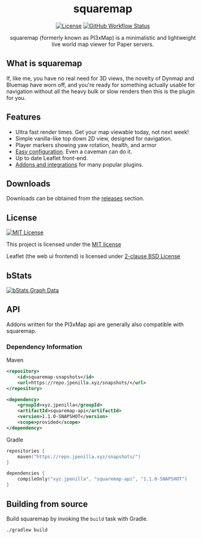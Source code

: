 <div align="center">

# squaremap

[![License](https://img.shields.io/github/license/jpenilla/squaremap?color=blue)](LICENSE)
[![GitHub Workflow Status](https://img.shields.io/github/workflow/status/jpenilla/squaremap/Build)](https://github.com/jpenilla/squaremap/actions)

squaremap (formerly known as Pl3xMap) is a minimalistic and lightweight live world map viewer for Paper servers.

</div>

## What is squaremap

If, like me, you have no real need for 3D views, the novelty of Dynmap and Bluemap have worn off, and you're ready for something actually usable for navigation without all the heavy bulk or slow renders then this is the plugin for you.

## Features

* Ultra fast render times. Get your map viewable today, not next week!
* Simple vanilla-like top down 2D view, designed for navigation.
* Player markers showing yaw rotation, health, and armor
* [Easy configuration](https://github.com/jpenilla/squaremap/wiki/Default-config.yml). Even a caveman can do it.
* Up to date Leaflet front-end.
* [Addons and integrations](https://github.com/jpenilla/squaremap/wiki/Addons) for many popular plugins.

## Downloads
Downloads can be obtained from the [releases](https://github.com/jpenilla/squaremap/releases) section.

## License
[![MIT License](https://img.shields.io/github/license/jpenilla/squaremap?&logo=github)](LICENSE)

This project is licensed under the [MIT license](https://github.com/jpenilla/squaremap/blob/master/LICENSE)

Leaflet (the web ui frontend) is licensed under [2-clause BSD License](https://github.com/Leaflet/Leaflet/blob/master/LICENSE)

## bStats

[![bStats Graph Data](https://bstats.org/signatures/bukkit/squaremap.svg)](https://bstats.org/plugin/bukkit/squaremap/13571)

## API

Addons written for the Pl3xMap api are generally also compatible with squaremap.

### Dependency Information
Maven
```xml
<repository>
    <id>squaremap-snapshots</id>
    <url>https://repo.jpenilla.xyz/snapshots/</url>
</repository>
```
```xml
<dependency>
    <groupId>xyz.jpenilla</groupId>
    <artifactId>squaremap-api</artifactId>
    <version>1.1.0-SNAPSHOT</version>
    <scope>provided</scope>
</dependency>
```

Gradle
```kotlin
repositories {
    maven("https://repo.jpenilla.xyz/snapshots/")
}
```
```kotlin
dependencies {
    compileOnly("xyz.jpenilla", "squaremap-api", "1.1.0-SNAPSHOT")
}
```

## Building from source

Build squaremap by invoking the `build` task with Gradle.

```
./gradlew build
```
